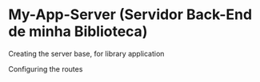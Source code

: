 # My-App-Server (Servidor Back-End de minha Biblioteca)
Creating the server base, for library application

Configuring the routes

